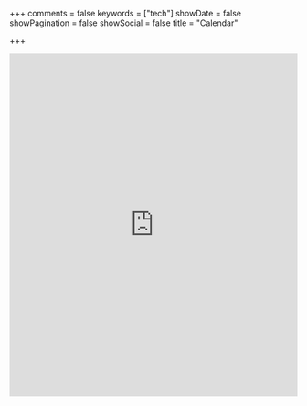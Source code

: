 +++
comments = false
keywords = ["tech"]
showDate = false
showPagination = false
showSocial = false
title = "Calendar"

+++


<iframe src="https://calendar.google.com/calendar/embed?title=Reece%27s%20Public%20Calendars&amp;mode=WEEK&amp;height=600&amp;wkst=2&amp;bgcolor=%23FFFFFF&amp;src=reece%40harts.net&amp;color=%23182C57&amp;src=en.usa%23holiday%40group.v.calendar.google.com&amp;color=%23A32929&amp;src=reecehart%40gmail.com&amp;color=%238C500B&amp;src=reece.hart%40invitae.com&amp;color=%23528800&amp;ctz=America%2FLos_Angeles" style="border-width:0" width="100%" height="600" frameborder="0" scrolling="no"></iframe>
